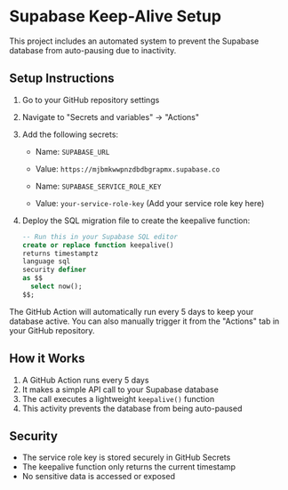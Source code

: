 # Supabase Keep-Alive Setup

This project includes an automated system to prevent the Supabase database from auto-pausing due to inactivity.

## Setup Instructions

1. Go to your GitHub repository settings
2. Navigate to "Secrets and variables" → "Actions"
3. Add the following secrets:
   - Name: `SUPABASE_URL`
   - Value: `https://mjbmkwwpnzdbdbgrapmx.supabase.co`
   
   - Name: `SUPABASE_SERVICE_ROLE_KEY`
   - Value: `your-service-role-key` (Add your service role key here)

4. Deploy the SQL migration file to create the keepalive function:
   ```sql
   -- Run this in your Supabase SQL editor
   create or replace function keepalive()
   returns timestamptz
   language sql
   security definer
   as $$
     select now();
   $$;
   ```

The GitHub Action will automatically run every 5 days to keep your database active. You can also manually trigger it from the "Actions" tab in your GitHub repository.

## How it Works

1. A GitHub Action runs every 5 days
2. It makes a simple API call to your Supabase database
3. The call executes a lightweight `keepalive()` function
4. This activity prevents the database from being auto-paused

## Security

- The service role key is stored securely in GitHub Secrets
- The keepalive function only returns the current timestamp
- No sensitive data is accessed or exposed
